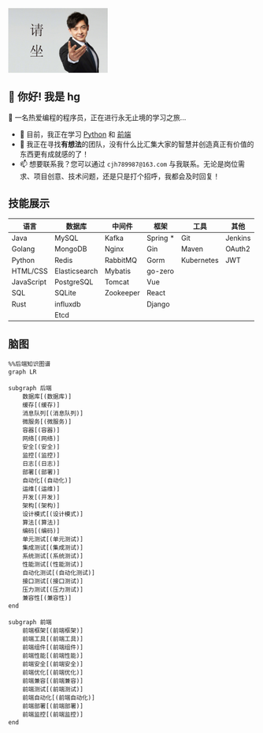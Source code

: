 <img src="./请坐.jpg" alt="请坐" style="width:40%;" />

## 🌟 你好! 我是 hg

👋 一名热爱编程的程序员，正在进行永无止境的学习之旅...

- 🌱 目前，我正在学习 [Python](https://github.com/hgfc6/study/blob/main/python/python.md) 和 [前端](https://github.com/hgfc6/study/tree/main/front)
- 👯 我正在寻找**有想法**的团队，没有什么比汇集大家的智慧并创造真正有价值的东西更有成就感的了！
- 📫 想要联系我？您可以通过 `cjh789987@163.com` 与我联系。无论是岗位需求、项目创意、技术问题，还是只是打个招呼，我都会及时回复！

## 技能展示

| 语言         | 数据库           | 中间件       | 框架       | 工具         | 其他      |
|------------|---------------|-----------|----------|------------|---------|
| Java       | MySQL         | Kafka     | Spring * | Git        | Jenkins |
| Golang     | MongoDB       | Nginx     | Gin      | Maven      | OAuth2  |
| Python     | Redis         | RabbitMQ  | Gorm     | Kubernetes | JWT     |
| HTML/CSS   | Elasticsearch | Mybatis   | go-zero  |            |         |
| JavaScript | PostgreSQL    | Tomcat    | Vue      |            |         |
| SQL        | SQLite        | Zookeeper | React    |            |         |
| Rust       | influxdb      |           | Django   |            |         |
|            | Etcd          |           |          |            |         |


## 脑图
```mermaid
%%后端知识图谱
graph LR

subgraph 后端
    数据库[(数据库)]
    缓存[(缓存)]
    消息队列[(消息队列)]
    微服务[(微服务)]
    容器[(容器)]
    网络[(网络)]
    安全[(安全)]
    监控[(监控)]
    日志[(日志)]
    部署[(部署)]
    自动化[(自动化)]
    运维[(运维)]
    开发[(开发)]
    架构[(架构)]
    设计模式[(设计模式)]
    算法[(算法)]
    编码[(编码)]
    单元测试[(单元测试)]
    集成测试[(集成测试)]
    系统测试[(系统测试)]
    性能测试[(性能测试)]
    自动化测试[(自动化测试)]
    接口测试[(接口测试)]
    压力测试[(压力测试)]
    兼容性[(兼容性)]    
end

subgraph 前端
    前端框架[(前端框架)]
    前端工具[(前端工具)]
    前端组件[(前端组件)]
    前端性能[(前端性能)]
    前端安全[(前端安全)]
    前端优化[(前端优化)]
    前端兼容[(前端兼容)]
    前端测试[(前端测试)]
    前端自动化[(前端自动化)]
    前端部署[(前端部署)]
    前端监控[(前端监控)]
end
```